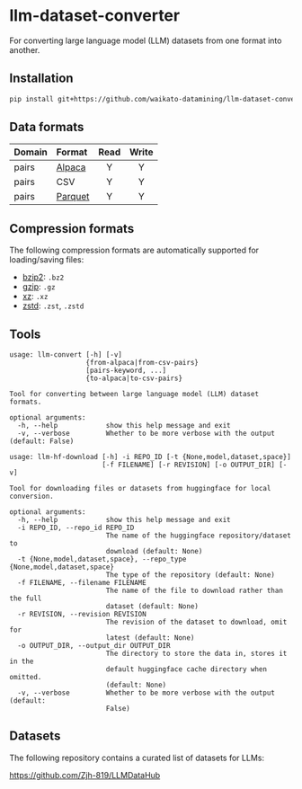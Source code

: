 # llm-dataset-converter
For converting large language model (LLM) datasets from one format into another.

## Installation

```bash
pip install git+https://github.com/waikato-datamining/llm-dataset-converter.git
```


## Data formats

| Domain | Format | Read  | Write |
| :---   | :---   | :---: | :---: |
| pairs  | [Alpaca](https://github.com/tatsu-lab/stanford_alpaca#data-release)  | Y | Y |    
| pairs  | CSV | Y | Y |    
| pairs  | [Parquet](https://arrow.apache.org/docs/python/parquet.html) | Y | Y |    


## Compression formats

The following compression formats are automatically supported for loading/saving
files:

* [bzip2](https://en.wikipedia.org/wiki/Bzip2): `.bz2`
* [gzip](https://en.wikipedia.org/wiki/Gzip): `.gz`
* [xz](https://en.wikipedia.org/wiki/XZ_Utils): `.xz`
* [zstd](https://en.wikipedia.org/wiki/Zstd): `.zst`, `.zstd`


## Tools

```
usage: llm-convert [-h] [-v]
                   {from-alpaca|from-csv-pairs}
                   [pairs-keyword, ...]
                   {to-alpaca|to-csv-pairs}

Tool for converting between large language model (LLM) dataset formats.

optional arguments:
  -h, --help            show this help message and exit
  -v, --verbose         Whether to be more verbose with the output (default: False)
```

```
usage: llm-hf-download [-h] -i REPO_ID [-t {None,model,dataset,space}]
                       [-f FILENAME] [-r REVISION] [-o OUTPUT_DIR] [-v]

Tool for downloading files or datasets from huggingface for local conversion.

optional arguments:
  -h, --help            show this help message and exit
  -i REPO_ID, --repo_id REPO_ID
                        The name of the huggingface repository/dataset to
                        download (default: None)
  -t {None,model,dataset,space}, --repo_type {None,model,dataset,space}
                        The type of the repository (default: None)
  -f FILENAME, --filename FILENAME
                        The name of the file to download rather than the full
                        dataset (default: None)
  -r REVISION, --revision REVISION
                        The revision of the dataset to download, omit for
                        latest (default: None)
  -o OUTPUT_DIR, --output_dir OUTPUT_DIR
                        The directory to store the data in, stores it in the
                        default huggingface cache directory when omitted.
                        (default: None)
  -v, --verbose         Whether to be more verbose with the output (default:
                        False)
```


## Datasets

The following repository contains a curated list of datasets for LLMs:

https://github.com/Zjh-819/LLMDataHub
